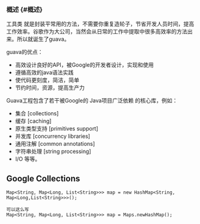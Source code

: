 ### 概述 {#概述}

工具类 就是封装平常用的方法，不需要你重复造轮子，节省开发人员时间，提高工作效率。谷歌作为大公司，当然会从日常的工作中提取中很多高效率的方法出来。所以就诞生了guava。

guava的优点：

* 高效设计良好的API，被Google的开发者设计，实现和使用
* 遵循高效的java语法实践
* 使代码更刻度，简洁，简单
* 节约时间，资源，提高生产力

Guava工程包含了若干被Google的 Java项目广泛依赖 的核心库，例如：

* 集合 \[collections\]
* 缓存 \[caching\]
* 原生类型支持 \[primitives support\]
* 并发库 \[concurrency libraries\]
* 通用注解 \[common annotations\]
* 字符串处理 \[string processing\]
* I/O 等等。

## G**oogle Collections**

```
Map<String, Map<Long, List<String>>> map = new HashMap<String, Map<Long,List<String>>>();

可以这么写
Map<String, Map<Long, List<String>>> map = Maps.newHashMap();




```



